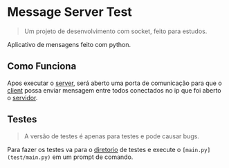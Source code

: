 # Message Server Test

> Um projeto de desenvolvimento com socket, feito para estudos.

Aplicativo de mensagens feito com python.

## Como Funciona

Apos executar o [server](bin/server.exe "Windows EXE"), será aberto uma porta de comunicação para que o [client](bin/client.exe "Windows EXE") possa enviar mensagem entre todos conectados no ip que foi aberto o [servidor](bin/server.exe "Windows EXE").

## Testes

> A versão de testes é apenas para testes e pode causar bugs.

Para fazer os testes va para o [diretorio](test/) de testes e execute o `[main.py](test/main.py)` em um prompt de comando.
